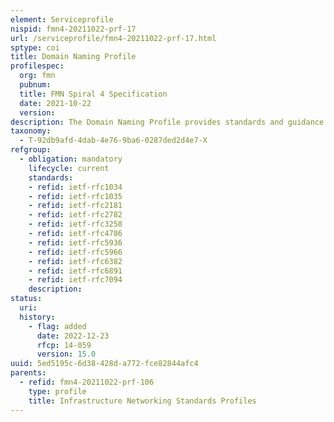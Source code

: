 ```yaml
---
element: Serviceprofile
nispid: fmn4-20211022-prf-17
url: /serviceprofile/fmn4-20211022-prf-17.html
sptype: coi
title: Domain Naming Profile
profilespec:
  org: fmn
  pubnum: 
  title: FMN Spiral 4 Specification
  date: 2021-10-22
  version: 
description: The Domain Naming Profile provides standards and guidance to support the hierarchical distributed name system for computers, services, or any resource connected to a federated mission network.
taxonomy:
  - T-92db9afd-4dab-4e76-9ba6-0287ded2d4e7-X
refgroup:
  - obligation: mandatory
    lifecycle: current
    standards: 
    - refid: ietf-rfc1034
    - refid: ietf-rfc1035
    - refid: ietf-rfc2181
    - refid: ietf-rfc2782
    - refid: ietf-rfc3258
    - refid: ietf-rfc4786
    - refid: ietf-rfc5936
    - refid: ietf-rfc5966
    - refid: ietf-rfc6382
    - refid: ietf-rfc6891
    - refid: ietf-rfc7094
    description: 
status:
  uri: 
  history: 
    - flag: added
      date: 2022-12-23
      rfcp: 14-059
      version: 15.0
uuid: 5ed5195c-6d38-428d-a772-fce82844afc4
parents:
  - refid: fmn4-20211022-prf-106
    type: profile
    title: Infrastructure Networking Standards Profiles
---
```

